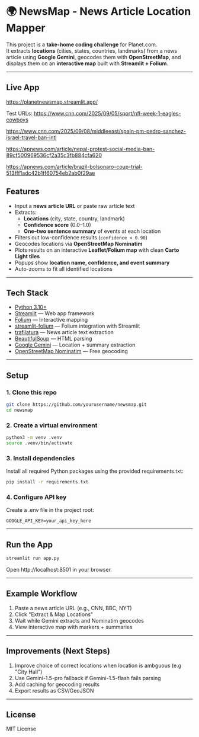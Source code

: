 # 🌍 NewsMap - News Article Location Mapper

This project is a **take-home coding challenge** for Planet.com.  
It extracts **locations** (cities, states, countries, landmarks) from a news article using **Google Gemini**, geocodes them with **OpenStreetMap**, and displays them on an **interactive map** built with **Streamlit + Folium**.

---

## Live App
https://planetnewsmap.streamlit.app/

Test URLs:
https://www.cnn.com/2025/09/05/sport/nfl-week-1-eagles-cowboys

https://www.cnn.com/2025/09/08/middleeast/spain-pm-pedro-sanchez-israel-travel-ban-intl

https://apnews.com/article/nepal-protest-social-media-ban-89cf500969536cf2a35c3fb884cfa620

https://apnews.com/article/brazil-bolsonaro-coup-trial-513fff1adc42b1ff60754eb2ab0f29ae

## Features

- Input a **news article URL** or paste raw article text
- Extracts:
  - **Locations** (city, state, country, landmark)
  - **Confidence score** (0.0–1.0)
  - **One–two sentence summary** of events at each location
- Filters out low-confidence results (`confidence < 0.90`)
- Geocodes locations via **OpenStreetMap Nominatim**
- Plots results on an interactive **Leaflet/Folium map** with clean **Carto Light tiles**
- Popups show **location name, confidence, and event summary**
- Auto-zooms to fit all identified locations

---

## Tech Stack

- [Python 3.10+](https://www.python.org/)
- [Streamlit](https://streamlit.io/) — Web app framework
- [Folium](https://python-visualization.github.io/folium/) — Interactive mapping
- [streamlit-folium](https://github.com/randyzwitch/streamlit-folium) — Folium integration with Streamlit
- [trafilatura](https://github.com/adbar/trafilatura) — News article text extraction
- [BeautifulSoup](https://www.crummy.com/software/BeautifulSoup/) — HTML parsing
- [Google Gemini](https://ai.google.dev/) — Location + summary extraction
- [OpenStreetMap Nominatim](https://nominatim.org/) — Free geocoding

---

## Setup

### 1. Clone this repo
```bash
git clone https://github.com/yourusername/newsmap.git
cd newsmap
```

### 2. Create a virtual environment
```bash
python3 -m venv .venv
source .venv/bin/activate
```

### 3. Install dependencies
Install all required Python packages using the provided requirements.txt:
```bash
pip install -r requirements.txt
```

### 4. Configure API key
Create a .env file in the project root:
```env
GOOGLE_API_KEY=your_api_key_here
```

---

## Run the App
```bash
streamlit run app.py
```
Open http://localhost:8501 in your browser.

---

## Example Workflow

1. Paste a news article URL (e.g., CNN, BBC, NYT)
2. Click "Extract & Map Locations"
3. Wait while Gemini extracts and Nominatim geocodes
4. View interactive map with markers + summaries

---

## Improvements (Next Steps)

1. Improve choice of correct locations when location is ambguous (e.g "City Hall")
2. Use Gemini-1.5-pro fallback if Gemini-1.5-flash fails parsing
3. Add caching for geocoding results
4. Export results as CSV/GeoJSON

---

## License

MIT License
